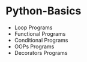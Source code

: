 # Python-Basics

<ul>
  <li>Loop Programs</li>
  <li>Functional Programs</li>
  <li>Conditional Programs</li>
  <li>OOPs Programs</li>
  <li>Decorators Programs</li>
</ul>

